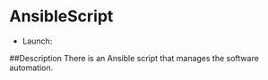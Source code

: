 AnsibleScript
==============

- Launch:

##Description
There is an Ansible script that manages the software automation.

